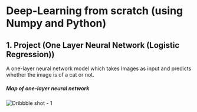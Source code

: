 # Deep-Learning from scratch (using Numpy and Python)

## 1. Project (One Layer Neural Network (Logistic Regression))
A one-layer neural network model which takes Images as input and predicts whether the image is of a cat or not.

##### Map of one-layer neural network
![Dribbble shot - 1](https://github.com/rishabhdhayal/Deep-Learning/assets/76101214/1350183a-30e4-4162-999a-7910bae43d52)
